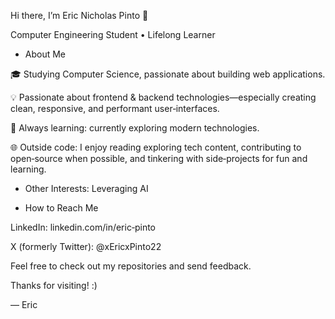 Hi there, I’m Eric Nicholas Pinto 👋

Computer Engineering Student • Lifelong Learner



- About Me

🎓 Studying Computer Science, passionate about building web applications.

💡 Passionate about frontend & backend technologies—especially creating clean, responsive, and performant user‑interfaces.

🚀 Always learning: currently exploring modern technologies.

🌐 Outside code: I enjoy reading exploring tech content, contributing to open‑source when possible, and tinkering with side‑projects for fun and learning.



- Other Interests: Leveraging AI



- How to Reach Me

LinkedIn: linkedin.com/in/eric‑pinto

X (formerly Twitter): @xEricxPinto22



Feel free to check out my repositories and send feedback.



Thanks for visiting! :)

— Eric


